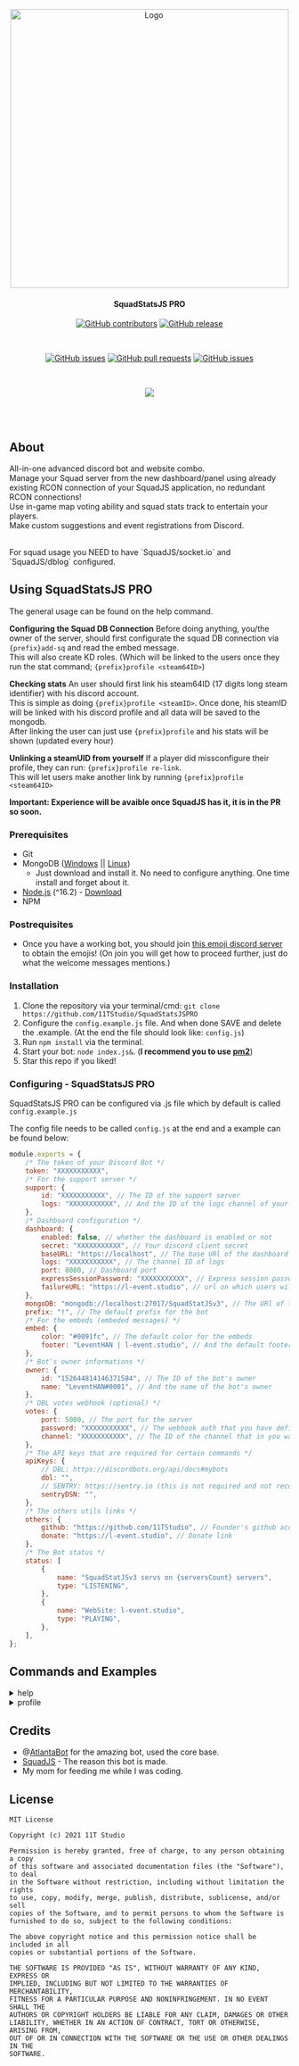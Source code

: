 <div align="center">

<img src="https://i.imgur.com/QCxOSK5.png" alt="Logo" width="500"/>

#### SquadStatsJS PRO

[![GitHub contributors](https://img.shields.io/github/contributors/11TStudio/SquadStatsJSPRO.svg?style=flat-square)](https://github.com/11TStudio/SquadStatsJSPRO/graphs/contributors)
[![GitHub release](https://img.shields.io/github/license/11TStudio/SquadStatsJSPRO.svg?style=flat-square)](https://github.com/11TStudio/SquadStatsJSPRO/blob/master/LICENSE)

<br>

[![GitHub issues](https://img.shields.io/github/issues/11TStudio/SquadStatsJSPRO.svg?style=flat-square)](https://github.com/11TStudio/SquadStatsJSPRO/issues)
[![GitHub pull requests](https://img.shields.io/github/issues-pr-raw/11TStudio/SquadStatsJSPRO.svg?style=flat-square)](https://github.com/11TStudio/SquadStatsJSPRO/pulls)
[![GitHub issues](https://img.shields.io/github/stars/11TStudio/SquadStatsJSPRO.svg?style=flat-square)](https://github.com/11TStudio/SquadStatsJSPRO/stargazers)

<br>

[![](https://img.shields.io/badge/discord.js-v13.0.0--dev-blue.svg?logo=npm)](https://github.com/discordjs)

<br>
<br>

</div>

## About

All-in-one advanced discord bot and website combo.<br>
Manage your Squad server from the new dashboard/panel using already existing RCON connection of your SquadJS application, no redundant RCON connections!<br>
Use in-game map voting ability and squad stats track to entertain your players.<br>
Make custom suggestions and event registrations from Discord.<br>

<br>
For squad usage you NEED to have `SquadJS/socket.io` and `SquadJS/dblog` configured.

## Using SquadStatsJS PRO

The general usage can be found on the help command.

**Configuring the Squad DB Connection**
Before doing anything, you/the owner of the server, should first configurate the squad DB connection via `{prefix}add-sq` and read the embed message.
<br>This will also create KD roles. (Which will be linked to the users once they run the stat command; `{prefix}profile <steam64ID>`)

**Checking stats**
An user should first link his steam64ID (17 digits long steam identifier) with his discord account.
<br>This is simple as doing `{prefix}profile <steamID>`. Once done, his steamID will be linked with his discord profile and all data will be saved to the mongodb.
<br>After linking the user can just use `{prefix}profile` and his stats will be shown (updated every hour)

**Unlinking a steamUID from yourself**
If a player did missconfigure their profile, they can run: `{prefix}profile re-link`.
<br>This will let users make another link by running `{prefix}profile <steam64ID>`

**Important: Experience will be avaible once SquadJS has it, it is in the PR so soon.**

### Prerequisites

- Git
- MongoDB ([Windows](https://docs.mongodb.com/manual/tutorial/install-mongodb-on-windows/#download-the-installer) || [Linux](https://docs.mongodb.com/manual/administration/install-on-linux/))
  - Just download and install it. No need to configure anything. One time install and forget about it.
- [Node.js](https://nodejs.org/en/) (^16.2) - [Download](https://nodejs.org/en/)
- NPM

### Postrequisites

- Once you have a working bot, you should join [this emoji discord server](https://discord.gg/NPkySYKMkN) to obtain the emojis! (On join you will get how to proceed further, just do what the welcome messages mentions.)

### Installation

1. Clone the repository via your terminal/cmd: `git clone https://github.com/11TStudio/SquadStatsJSPRO`
2. Configure the `config.example.js` file. And when done SAVE and delete the .example. (At the end the file should look like: `config.js`)
3. Run `npm install` via the terminal.
4. Start your bot: `node index.js&`. (**I recommend you to use [pm2](https://pm2.keymetrics.io)**)
5. Star this repo if you liked!

### Configuring - SquadStatsJS PRO

SquadStatsJS PRO can be configured via .js file which by default is called `config.example.js`

The config file needs to be called `config.js` at the end and a example can be found below:

```js
module.exports = {
	/* The token of your Discord Bot */
	token: "XXXXXXXXXXX",
	/* For the support server */
	support: {
		id: "XXXXXXXXXXX", // The ID of the support server
		logs: "XXXXXXXXXXX", // And the ID of the logs channel of your server (new servers for example)
	},
	/* Dashboard configuration */
	dashboard: {
		enabled: false, // whether the dashboard is enabled or not
		secret: "XXXXXXXXXXX", // Your discord client secret
		baseURL: "https://localhost", // The base URl of the dashboard
		logs: "XXXXXXXXXXX", // The channel ID of logs
		port: 8080, // Dashboard port
		expressSessionPassword: "XXXXXXXXXXX", // Express session password (it can be what you want)
		failureURL: "https://l-event.studio", // url on which users will be redirected if they click the cancel button (discord authentication)
	},
	mongoDB: "mongodb://localhost:27017/SquadStatJSv3", // The URl of the mongodb database
	prefix: "!", // The default prefix for the bot
	/* For the embeds (embeded messages) */
	embed: {
		color: "#0091fc", // The default color for the embeds
		footer: "LeventHAN | l-event.studio", // And the default footer for the embeds
	},
	/* Bot's owner informations */
	owner: {
		id: "152644814146371584", // The ID of the bot's owner
		name: "LeventHAN#0001", // And the name of the bot's owner
	},
	/* DBL votes webhook (optional) */
	votes: {
		port: 5000, // The port for the server
		password: "XXXXXXXXXXX", // The webhook auth that you have defined on discordbots.org
		channel: "XXXXXXXXXXX", // The ID of the channel that in you want the votes logs
	},
	/* The API keys that are required for certain commands */
	apiKeys: {
		// DBL: https://discordbots.org/api/docs#mybots
		dbl: "",
		// SENTRY: https://sentry.io (this is not required and not recommended - you can delete the field)
		sentryDSN: "",
	},
	/* The others utils links */
	others: {
		github: "https://github.com/11TStudio", // Founder's github account
		donate: "https://l-event.studio", // Donate link
	},
	/* The Bot status */
	status: [
		{
			name: "SquadStatJSv3 servs on {serversCount} servers",
			type: "LISTENING",
		},
		{
			name: "WebSite: l-event.studio",
			type: "PLAYING",
		},
	],
};
```

## Commands and Examples

<details>
      <summary>help</summary>
      <h2>Help Embed</h2>
      <p>Shows all commands with more info when used as following: `!help <command-name>`</p>
      <h3>Example image</h3>
       <div align="center">
       <img src="https://i.imgur.com/ZCCJV5H.png" alt="Example !profile"/>
       </div>
</details>

<details>
      <summary>profile</summary>
      <h2>Search for players statistics</h2>
      <p>The <code>profile</code> command will show the player stats.</p>
      <h3>Example after linking your steamUID</h3>
       <div align="center">
       <img src="https://i.imgur.com/pSxuO8G.png" alt="Example !profile"/>
       </div>
</details>

## Credits

- @[AtlantaBot](https://github.com/Androz2091/AtlantaBot) for the amazing bot, used the core base.
- [SquadJS](https://github.com/Thomas-Smyth/SquadJS) - The reason this bot is made.
- My mom for feeding me while I was coding.

## License

```
MIT License

Copyright (c) 2021 11T Studio

Permission is hereby granted, free of charge, to any person obtaining a copy
of this software and associated documentation files (the "Software"), to deal
in the Software without restriction, including without limitation the rights
to use, copy, modify, merge, publish, distribute, sublicense, and/or sell
copies of the Software, and to permit persons to whom the Software is
furnished to do so, subject to the following conditions:

The above copyright notice and this permission notice shall be included in all
copies or substantial portions of the Software.

THE SOFTWARE IS PROVIDED "AS IS", WITHOUT WARRANTY OF ANY KIND, EXPRESS OR
IMPLIED, INCLUDING BUT NOT LIMITED TO THE WARRANTIES OF MERCHANTABILITY,
FITNESS FOR A PARTICULAR PURPOSE AND NONINFRINGEMENT. IN NO EVENT SHALL THE
AUTHORS OR COPYRIGHT HOLDERS BE LIABLE FOR ANY CLAIM, DAMAGES OR OTHER
LIABILITY, WHETHER IN AN ACTION OF CONTRACT, TORT OR OTHERWISE, ARISING FROM,
OUT OF OR IN CONNECTION WITH THE SOFTWARE OR THE USE OR OTHER DEALINGS IN THE
SOFTWARE.

```
